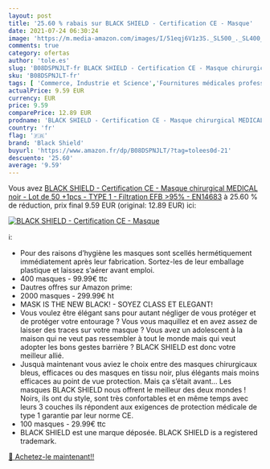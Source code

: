 ```yaml
---
layout: post
title: '25.60 % rabais sur BLACK SHIELD - Certification CE - Masque'
date: 2021-07-24 06:30:24
image: 'https://m.media-amazon.com/images/I/51eqj6V1z3S._SL500_._SL400_.jpg'
comments: true
category: ofertas
author: 'tole.es'
slug: 'B08DSPNJLT-fr BLACK SHIELD - Certification CE - Masque chirurgical...'
sku: 'B08DSPNJLT-fr'
tags: [ 'Commerce, Industrie et Science','Fournitures médicales professionnelles','Masques médicaux','Masques médicaux à usage unique','Masques pour appareil respiratoire médical','Vêtements et gants médicaux','black shield', ]
actualPrice: 9.59 EUR
currency: EUR
price: 9.59
comparePrice: 12.89 EUR
prodname: 'BLACK SHIELD - Certification CE - Masque chirurgical MEDICAL noir - Lot de 50 +1pcs - TYPE 1 - Filtration EFB >95% - EN14683'
country: 'fr'
flag: '🇫🇷'
brand: 'Black Shield'
buyurl: 'https://www.amazon.fr/dp/B08DSPNJLT/?tag=tolees0d-21'
descuento: '25.60'
average: '9.59'
---
```


Vous avez [BLACK SHIELD - Certification CE - Masque chirurgical MEDICAL noir - Lot de 50 +1pcs - TYPE 1 - Filtration EFB >95% - EN14683](https://www.amazon.fr/dp/B08DSPNJLT/?tag=tolees0d-21)  à  25.60 % de réduction, prix final  9.59 EUR (original: 12.89 EUR) ici:

[![BLACK SHIELD - Certification CE - Masque](https://m.media-amazon.com/images/I/51eqj6V1z3S._SL500_._SL400_.jpg)](https://www.amazon.fr/dp/B08DSPNJLT/?tag=tolees0d-21)

ℹ️:

- Pour des raisons d’hygiène les masques sont scellés hermétiquement immédiatement après leur fabrication. Sortez-les de leur emballage plastique et laissez s’aérer avant emploi.
- 400 masques - 99.99€ ttc
- Dautres offres sur Amazon prime:
- 2000 masques - 299.99€ ht
- MASK IS THE NEW BLACK! - SOYEZ CLASS ET ELEGANT!
- Vous voulez être élégant sans pour autant négliger de vous protéger et de protéger votre entourage ? Vous vous maquillez et en avez assez de laisser des traces sur votre masque ? Vous avez un adolescent à la maison qui ne veut pas ressembler à tout le monde mais qui veut adopter les bons gestes barrière ? BLACK SHIELD est donc votre meilleur allié.
- Jusquà maintenant vous aviez le choix entre des masques chirurgicaux bleus, efficaces ou des masques en tissu noir, plus élégants mais moins efficaces au point de vue protection. Mais ça s’était avant… Les masques BLACK SHIELD nous offrent le meilleur des deux mondes ! Noirs, ils ont du style, sont très confortables et en même temps avec leurs 3 couches ils répondent aux exigences de protection médicale de type 1 garantie par leur norme CE.
- 100 masques - 29.99€ ttc
- BLACK SHIELD est une marque déposée. BLACK SHIELD is a registered trademark.

[🛒 Achetez-le maintenant!!](https://www.amazon.fr/dp/B08DSPNJLT/?tag=tolees0d-21)
